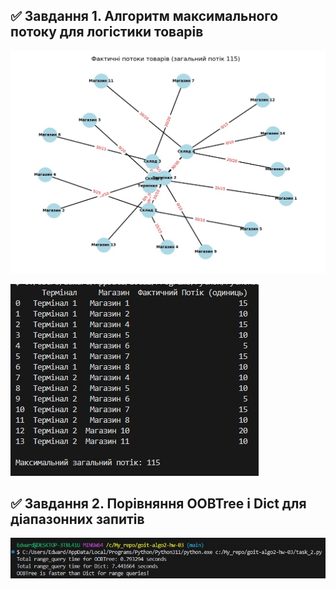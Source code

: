 
## ✅ Завдання 1. Алгоритм максимального потоку для логістики товарів

![Граф початковий](assets/task1_image1.jpg)

![Фактичні потоки товарів](assets/task1_image2.jpg)

## ✅ Завдання 2. Порівняння OOBTree і Dict для діапазонних запитів

![Результати порівняння](assets/task2_image1.jpg)